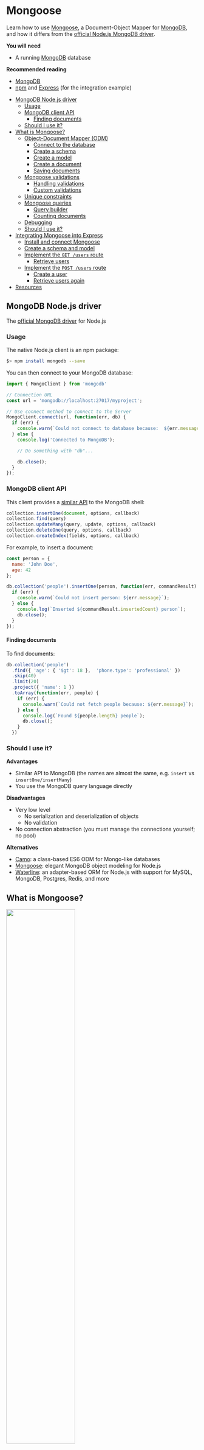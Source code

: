 # Mongoose

Learn how to use [Mongoose][mongoose], a Document-Object Mapper for [MongoDB][mongodb],
and how it differs from the [official Node.js MongoDB driver][mongodb-node-driver].

**You will need**

* A running [MongoDB][mongodb] database

**Recommended reading**

* [MongoDB](../mongodb/)
* [npm](../npm/) and [Express](../express/) (for the integration example)

<!-- START doctoc generated TOC please keep comment here to allow auto update -->
<!-- DON'T EDIT THIS SECTION, INSTEAD RE-RUN doctoc TO UPDATE -->

- [MongoDB Node.js driver](#mongodb-nodejs-driver)
  - [Usage](#usage)
  - [MongoDB client API](#mongodb-client-api)
    - [Finding documents](#finding-documents)
  - [Should I use it?](#should-i-use-it)
- [What is Mongoose?](#what-is-mongoose)
  - [Object-Document Mapper (ODM)](#object-document-mapper-odm)
    - [Connect to the database](#connect-to-the-database)
    - [Create a schema](#create-a-schema)
    - [Create a model](#create-a-model)
    - [Create a document](#create-a-document)
    - [Saving documents](#saving-documents)
  - [Mongoose validations](#mongoose-validations)
    - [Handling validations](#handling-validations)
    - [Custom validations](#custom-validations)
  - [Unique constraints](#unique-constraints)
  - [Mongoose queries](#mongoose-queries)
    - [Query builder](#query-builder)
    - [Counting documents](#counting-documents)
  - [Debugging](#debugging)
  - [Should I use it?](#should-i-use-it-1)
- [Integrating Mongoose into Express](#integrating-mongoose-into-express)
  - [Install and connect Mongoose](#install-and-connect-mongoose)
  - [Create a schema and model](#create-a-schema-and-model)
  - [Implement the `GET /users` route](#implement-the-get-users-route)
    - [Retrieve users](#retrieve-users)
  - [Implement the `POST /users` route](#implement-the-post-users-route)
    - [Create a user](#create-a-user)
    - [Retrieve users again](#retrieve-users-again)
- [Resources](#resources)

<!-- END doctoc generated TOC please keep comment here to allow auto update -->



## MongoDB Node.js driver

<!-- slide-front-matter class: center, middle -->

The [official MongoDB driver][mongodb-node-driver] for Node.js



### Usage

The native Node.js client is an npm package:

```bash
$> npm install mongodb --save
```

You can then connect to your MongoDB database:

```js
import { MongoClient } from 'mongodb'

// Connection URL
const url = 'mongodb://localhost:27017/myproject';

// Use connect method to connect to the Server
MongoClient.connect(url, function(err, db) {
  if (err) {
    console.warn(`Could not connect to database because:  ${err.message}`);
  } else {
    console.log('Connected to MongoDB');

    // Do something with "db"...

    db.close();
  }
});
```



### MongoDB client API

This client provides a [similar API][collection-api] to the MongoDB shell:

```js
collection.insertOne(document, options, callback)
collection.find(query)
collection.updateMany(query, update, options, callback)
collection.deleteOne(query, options, callback)
collection.createIndex(fields, options, callback)
```

For example, to insert a document:

```js
const person = {
  name: 'John Doe',
  age: 42
};

db.collection('people').insertOne(person, function(err, commandResult) {
  if (err) {
    console.warn(`Could not insert person: ${err.message}`);
  } else {
    console.log(`Inserted ${commandResult.insertedCount} person`);
    db.close();
  }
});
```

#### Finding documents

To find documents:

```js
db.collection('people')
  .find({ 'age': { '$gt': 18 },  'phone.type': 'professional' })
  .skip(40)
  .limit(20)
  .project({ 'name': 1 })
  .toArray(function(err, people) {
    if (err) {
      console.warn(`Could not fetch people because: ${err.message}`);
    } else {
      console.log(`Found ${people.length} people`);
      db.close();
    }
  })
```



### Should I use it?

<!-- slide-column -->

**Advantages**

* Similar API to MongoDB (the names are almost the same, e.g. `insert` vs `insertOne/insertMany`)
* You use the MongoDB query language directly

<!-- slide-column -->

**Disadvantages**

* Very low level
  * No serialization and deserialization of objects
  * No validation
* No connection abstraction (you must manage the connections yourself; no pool)

<!-- slide-container -->

**Alternatives**

* [Camo][alt-camo]: a class-based ES6 ODM for Mongo-like databases
* [Mongoose][mongoose]: elegant MongoDB object modeling for Node.js
* [Waterline][alt-waterline]: an adapter-based ORM for Node.js with support for MySQL, MongoDB, Postgres, Redis, and more



## What is Mongoose?

<!-- slide-front-matter class: center, middle, image-header -->

<p class='center'><img src='images/mongoose.png' width='60%' /></p>

> "Mongoose provides a straight-forward, **schema-based** solution to **model** your application data. It includes built-in **type casting, validation, query building**, business logic hooks and more, out of the box."



### Object-Document Mapper (ODM)

Mongoose **maps JavaScript objects to MongoDB documents**, much like an Object-Relational Mapper (ORM) maps objects to relational database tables.

<p class='center'><img src='images/schema-model-document.png' width='60%' /></p>

* Everything in Mongoose starts with a [Schema][mongoose-guide]:
  each schema maps to a MongoDB collection and defines the **shape of the documents** within that collection
* [Models][mongoose-model] are fancy **constructors** compiled from our Schema definitions
* Mongoose [Documents][mongoose-document] represent a one-to-one mapping to **documents** as stored in MongoDB:
  each document is an instance of its Model

<!-- slide-notes -->

ORM examples: Hibernate (Java), Active Record (Ruby), SQLAlchemy (Python).

#### Connect to the database

Simply call `mongoose.connect()`:

```js
import mongoose from 'mongoose';
mongoose.connect('mongodb://localhost/myproject');
```

Notice that you don't have to specify a callback.
Mongoose will start connecting and delay your first requests until it is done.
It will also automatically create and manage a **connection pool** for you.

#### Create a schema

The schema defines the shape of the documents you want to save:

```js
import mongoose from 'mongoose';
const `Schema` = mongoose.Schema;

// Define a schema
const blogSchema = `new Schema`({
  title: String,
  body: String,
  date: { type: Date, default: Date.now  }, // Default value
  comments: [ // Nested array of documents
    {
      body: String,
      date: Date
    }
  ],
  meta: { // Nested document
    votes: Number,
    favs: Number
  }
});
```

#### Create a model

Once you have your schema, you can create a model to link that schema to a MongoDB collection:

```js
import mongoose from 'mongoose';
const Schema = mongoose.Schema;

// Define a schema
const blogSchema = new Schema({
  // ...
});

// Create a model
*mongoose.model('Blog', blogSchema);
```

`mongoose.model()` takes a **singular** name, but will then look for a collection with the **lowercase, plural version** of that name in the MongoDB database.
In this case, the model will store documents in the `blogs` collection (not `Blog`).

You can also choose your own collection name if you prefer:

```js
mongoose.model('Blog', blogSchema, 'awesome-blog-collection');
```

#### Create a document

The model is a **constructor** that you can use to create documents:

```js
// Retrieve the model from another file
const `Blog` = mongoose.model('Blog');

// Create a document with it
let blog = `new Blog`({
  title: 'Teaching Mongoose',
  body: 'So cool',
  comments: [
    { body: 'orly?', date: new Date(2015, 10, 20, 15, 14) },
    { body: 'yarly', date: new Date(2015, 10, 20, 15, 17) }
  ],
  meta: {
    votes: 0,
    favs: 3
  }
});
```

#### Saving documents

Once you have your document, you can insert or update it with `save()`:

```js
let blog = new Blog({
  // ...
});

`blog.save()`
  .then(savedBlog => {
    console.log('Saved blog');
    // Update something
    blog.meta.votes = 5;

    // This will update the document
    return `blog.save()`;
  })
  .then(updatedBlog => {
    console.log('Updated blog');
  })
  .catch(err => {
    console.warn(`Could not save blog because: ${err.message}`);
  });
```

The first time, your blog document has no `_id` so Mongoose will **insert** it.
The second time, Mongoose has added the `_id` to the document object, so it
knows that it exists and should be **updated** instead.



### Mongoose validations

Mongoose schemas have built-in validations:

```js
const personSchema = new Schema({
  name: {
    type: String, // Type validation
    `required: true`, // Mandatory
    `minlength: [ 3, 'Name is too short' ]`, // Minimum length
    `maxlength: 20` // Maximum length
  },
  address: {
    city: {
      type: String,
      `required: true`
    }
  },
  honorific: {
    type: String,
    `enum: [ 'Mr', 'Mrs', 'Mx', 'Dr' ]` // Limit valid values
  },
  age: {
    type: Number,
    `min: 0`, // Minimum value
    `max: 122` // Maximum value
  },
  interests: [{ type: String, `maxlength: 10` }]
});
```

#### Handling validations

The promise returned by `save()` will be rejected if validations fail

```js
let person = new Person({
  name: 'Bo',
  age: -4,
  honorific: 'Great'
});


person.save()
  .then(savedPerson => {
    console.log('Person is valid');
  })
  .catch(err => {
*    if (err.name === 'ValidationError') {
*      console.log(err.errors);
*      // {
*      //   "honorific": { "message": "'Great' is not a valid enum value" },
*      //   "age": { "message": "Path 'age' (-4) is less than minimum" },
*      //   "name": { "message": "Name is too short" }
*      // }
*      console.warn('Person is invalid');
    } else {
      console.warn(`Could not save person because: ${err.message}`);
    }
  });
```

#### Custom validations

You can also write your own validators.

For example, this validates that the `name` property of users is in lower case:

```js
const userSchema = new Schema({
  name: {
    type: String,
*   validate: {
*     // Returns true if the name is valid (in lower case)
*     validator: function(value) {
*       return value.toLowerCase() == value;
*     },
*     // Custom error message
*     message: '{VALUE} is not in lower case'
*   }
  }
});
```



### Unique constraints

Simply add the `unique: true` property to the schema property you want to be unique:

```js
const personSchema = new Schema({
  name: {
    type: String,
    required: true,
    minlength: [ 3, 'Name is too short' ],
    maxlength: 20,
    `unique: true`
  },
  // ...
});
```

To create a unique index on **multiple fields**, use `index()` on the schema:

```js
`personSchema.index`({ name: 1, age: 1  }, { unique: true });
```



### Mongoose queries

You can make MongoDB queries with the `find()` or `findOne()` methods of Mongoose models:

```js
* Person.find({
*  name: /arnold/i,
*  'address.city': 'Los Angeles',
*  age: { $gt: 17, $lt: 80 },
*  interests: { $in: ['shooting', 'talking'] }
* })
  .limit(10)
  .sort({ name: -1 })
  .select({ name: 1, address: 1 })
* .exec()
  .then(people => {
    console.log(`Found ${people.length} people`);
  })
  .catch(err => {
    console.warn(`Could not find people because: ${err.message}`);
  });
```

#### Query builder

You can also use chainable query methods:

```js
  Person.find()
* .where('name').equals(/arnold/i)
* .where('address.city').equals('Los Angeles')
* .where('age').gt(17).lt(80)
* .where('interests').in(['shooting', 'talking'])
  .limit(10)
  .sort('-name')
  .select('name address')
* .exec()
  .then(people => {
    console.log(`Found ${people.length} people`);
  })
  .catch(err => {
    console.warn(`Could not find people because: ${err.message}`);
  });
```

#### Counting documents

Use `countDocuments()` instead of `exec()` at the end of your query builder to count the matching documents:

```js
Person.find()
  .where('name').equals(/arnold/i)
  .where('address.city').equals('Los Angeles')
  .where('age').gt(17).lt(80)
  .where('interests').in(['shooting', 'talking'])
  .countDocuments()
  .then(total => {
    console.log(`There are ${total} people matching the criteria`);
  })
  .catch(err => {
    console.warn(`Could not count people because: ${err.message}`);
  });
```



### Debugging

Sometimes you want to see the queries Mongoose is sending to the database:

```js
mongoose.set('debug', true);
```

You will then see them in your CLI log:

```txt
Mongoose: people.find({
  name: /arnold/,
  'city.address': 'Los Angeles',
  age: { '$gt': 17, '$lt': 66 },
  interests: { '$in': [ 'shooting', 'talking' ] }
}, {
  limit: 10,
  sort: { occupation: -1 },
  fields: { name: 1, occupation: 1 }
})
```



### Should I use it?

<!-- slide-column -->

**Advantages**

* Schemas
* Validations
* Complex query building
* Connection pooling

<!-- slide-column -->

**Disadvantages**

* Additional abstraction layer between you and the database

<!-- slide-container -->

Mongoose uses the **native Node.js client** under the hood, and you can even access it **directly** if need be:

```js
const Blog = mongoose.model('Blog');

Blog.collection.insertOne({ foo: 'bar' }, function(err, commandResult) {
  if (err) {
    return console.warn(`Could not insert blog because: ${err.message}`);
  }

  console.log(`${commandResult.insertedCount} documents inserted`);
});
```



## Integrating Mongoose into Express

<!-- slide-front-matter class: center, middle -->

A typical Mongoose usage example with Express,
one of the most popular Node.js web framework.



### Install and connect Mongoose

Assuming you have generated an Express application with [express-generator][express-generator],
go into its directory and install Mongoose:

```bash
$> cd /path/to/projects/my-app

$> npm install --save mongoose
my-app@0.0.0 /path/to/projects/my-app
└─┬ mongoose@7.5.3
...
```

Open `app.js` and add these three lines below the first calls to `import`:

```js
import mongoose from 'mongoose';
mongoose.connect('mongodb://localhost/my-database-name');
```

Your Express application is now connected to MongoDB (to the `my-database-name` database)!

The default generated application includes a `GET /users` resource that is not implemented in `routes/users.js`.
Let's do that!



### Create a schema and model

We'll need a Mongoose model for users.
Create a new `models` directory with a `user.js` file inside it:

```js
import mongoose from 'mongoose';
const Schema = mongoose.Schema;

// Define the schema for users
const userSchema = new Schema({
  name: String
});

// Create the model from the schema and export it
export default mongoose.model('User', userSchema);
```



### Implement the `GET /users` route

Add the following code to `routes/users.js`:

```js
import express from 'express';
import User from '../models/user.js';

const router = express.Router();

/* GET users listing. */
router.get('/', function(req, res, next) {
* User.find()
*   .sort('name')
*   .exec()
*   .then(users => {
*     res.send(users);
*   })
*   .catch(err => {
*     next(err);
*   });
});

export default router;
```

#### Retrieve users

**Start or restart** your app (if need be) and try your new implementation of the route
by making a `GET` request on `http://localhost:3000/users`:

```http
GET /users HTTP/1.1
Host: localhost:3000
```

You should get a response with no users:

```http
HTTP/1.1 200 OK
Content-Type: application/json

[]
```

Great!
Now how about we create some users?



### Implement the `POST /users` route

Add this route to `routes/users.js` (above or below the existing route):

```js
/* POST new user */
router.post('/', (req, res, next) => {
  // Create a new document from the JSON in the request body
  const newUser = new User(req.body);

  // Save that document
  newUser.save()
    .then(savedUser => {
      // Send the saved document in the response
      res.send(savedUser);
    })
    .catch(err => {
      next(err);
    });
});
```

#### Create a user

**Restart** your app (if need be) and try your new route
by making a `POST` request on `http://localhost:3000/users` with some JSON:

```http
POST /users HTTP/1.1
Content-Type: application/json
Host: localhost:3000

{
  "name": "John Doe"
}
```

You should get your new user with additional data from MongoDB:

```http
HTTP/1.1 200 OK
Content-Type: application/json

{
  "__v": 0,
  "_id": "58b2ff04e4fbe52b3a2feb0b",
  "name": "John Doe"
}
```

#### Retrieve users again

Try making another `GET` request:

```http
GET /users HTTP/1.1
Host: localhost:3000
```

You should retrieve the user(s) you created:

```http
HTTP/1.1 200 OK
Content-Type: application/json

[
  {
    "__v": 0,
    "_id": "58b2ff04e4fbe52b3a2feb0b",
    "name": "John Doe"
  }
]
```



## Resources

**Documentation**

* [Official MongoDB Node.js driver][mongodb-node-driver]
  * [Collection API][collection-api]
* [Mongoose][mongoose]
  * [Getting started][mongoose-getting-started]
  * [Guide][mongoose-guide]
  * [API documentation][mongoose-api]



[alt-camo]: https://www.npmjs.com/package/camo
[alt-waterline]: https://github.com/balderdashy/waterline
[collection-api]: http://mongodb.github.io/node-mongodb-native/2.2/api/Collection.html
[express-generator]: https://www.npmjs.com/package/express-generator
[mongodb]: https://www.mongodb.com
[mongodb-node-driver]: http://mongodb.github.io/node-mongodb-native/
[mongoose]: http://mongoosejs.com
[mongoose-api]: http://mongoosejs.com/docs/api.html
[mongoose-document]: http://mongoosejs.com/docs/documents.html
[mongoose-getting-started]: http://mongoosejs.com/docs/index.html
[mongoose-guide]: http://mongoosejs.com/docs/guide.html
[mongoose-model]: http://mongoosejs.com/docs/models.html
